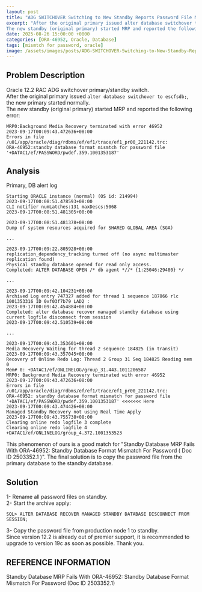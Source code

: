 ```yaml
---
layout: post
title: "ADG SWITCHOVER Switching to New Standby Reports Password File Mismatch"
excerpt: "After the original primary issued alter database switchover to escfsdb;, the new primary started normally.
The new standby (original primary) started MRP and reported the following error: MRP0:Background Media Recovery terminated with error 46952"
date: 2025-08-26 15:00:00 +0800
categories: [ORA-46952, Oracle, Database]
tags: [mismtch for password, oracle]
image: /assets/images/posts/ADG-SWITCHOVER-Switching-to-New-Standby-Reports-Password-File-Mismatch.jpg
---
```


## Problem Description  
Oracle 12.2 RAC ADG switchover primary/standby switch.  
After the original primary issued `alter database switchover to escfsdb;`, the new primary started normally.  
The new standby (original primary) started MRP and reported the following error:  
```
MRP0:Background Media Recovery terminated with error 46952
2023-09-17T00:09:43.472636+08:00
Errors in file /u01/app/oracle/diag/rdbms/ef/ef1/trace/ef1_pr00_221142.trc:
ORA-46952:standby database format mismtch for password file '+DATAC1/ef/PASSWORD/pwdef.359.1001353187'
```

## Analysis  
Primary, DB alert log  
```
Starting ORACLE instance (normal) (OS id: 214994)
2023-09-17T00:08:51.478593+08:00
CLI notifier numLatches:131 maxDescs:5068
2023-09-17T00:08:51.481305+08:00

2023-09-17T00:08:51.481378+08:00
Dump of system resources acquired for SHARED GLOBAL AREA (SGA)

...

2023-09-17T00:09:22.805928+08:00
replication_dependency_tracking turned off (no async multimaster replication found)
Physical standby database opened for read only access.
Completed: ALTER DATABASE OPEN /* db agent *//* {1:25046:29480} */

...

2023-09-17T00:09:42.104231+08:00
Archived Log entry 747327 added for thread 1 sequence 187866 rlc 1001353316 ID 0xf03f7b79 LAD2 :
2023-09-17T00:09:42.454884+08:00
Completed: alter database recover managed standby database using current logfile disconnect from session
2023-09-17T00:09:42.510539+08:00

...

2023-09-17T00:09:43.353601+08:00
Media Recovery Waiting for thread 2 sequence 184825 (in transit)
2023-09-17T00:09:43.357045+08:00
Recovery of Online Redo Log: Thread 2 Group 31 Seq 184825 Reading mem 0
Mem# 0: +DATAC1/ef/ONLINELOG/group_31.443.1011206587
MRP0: Background Media Recovery terminated with error 46952
2023-09-17T00:09:43.472636+08:00
Errors in file /u01/app/oracle/diag/rdbms/ef/ef1/trace/ef1_pr00_221142.trc:
ORA-46952: standby database format mismatch for password file '+DATAC1/ef/PASSWORD/pwdef.359.1001353187' <<<<<<< Here
2023-09-17T00:09:43.474426+08:00
Managed Standby Recovery not using Real Time Apply
2023-09-17T00:09:43.755738+08:00
Clearing online redo logfile 3 complete
Clearing online redo logfile 4 +DATAC1/ef/ONLINELOG/group_4.372.1001353523
```
This phenomenon of ours is a good match for "Standby Database MRP Fails With ORA-46952: Standby Database Format Mismatch For Password ( Doc ID 2503352.1 )". The final solution is to copy the password file from the primary database to the standby database.  

## Solution  
1- Rename all password files on standby.  
2- Start the archive apply:  
```
SQL> ALTER DATABASE RECOVER MANAGED STANDBY DATABASE DISCONNECT FROM SESSION;
```
3- Copy the password file from production node 1 to standby.  
Since version 12.2 is already out of premier support, it is recommended to upgrade to version 19c as soon as possible. Thank you.  

## REFERENCE INFORMATION  
Standby Database MRP Fails With ORA-46952: Standby Database Format Mismatch For Password (Doc ID 2503352.1)  
